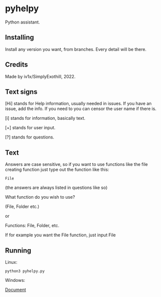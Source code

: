 # pyhelpy
Python assistant.

## Installing
Install any version you want, from branches. Every detail will be there.

## Credits
Made by iv1x/SimplyExothiII, 2022.

## Text signs
[Hi] stands for Help information, usually needed in issues. If you have an issue, add the info. If you need to you can censor the user name if there is.

[i] stands for information, basically text.

[+] stands for user input.

[?] stands for questions.

## Text
Answers are case sensitive, so if you want to use functions like the file creating function just type out the function like this:

``File``

(the answers are always listed in questions like so)

What function do you wish to use?

(File, Folder etc.)

or

Functions: File, Folder, etc.

If for example you want the File function, just input File

## Running

Linux:

```python3 pyhelpy.py```

Windows:

[Document](https://docs.python.org/3/faq/windows.html#how-do-i-run-a-python-program-under-windows)
